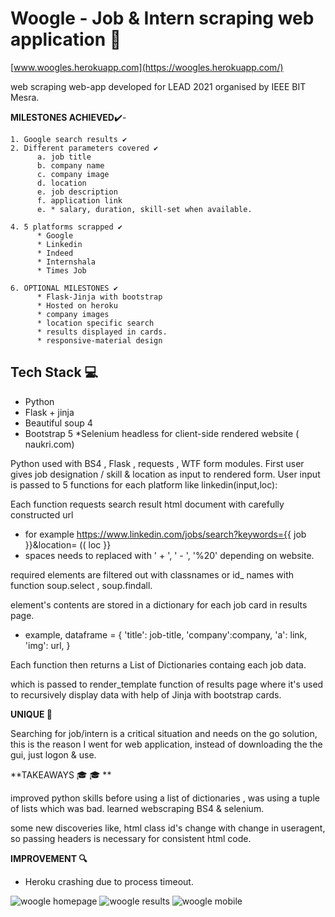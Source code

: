 # Woogle - Job & Intern scraping web application 📱

[www.woogles.herokuapp.com](https://woogles.herokuapp.com/)

web scraping web-app developed for LEAD 2021 organised by IEEE BIT Mesra.

**MILESTONES ACHIEVED**✔️- 
  
    1. Google search results ✔️
    2. Different parameters covered ✔️
          a. job title
          b. company name
          c. company image
          d. location  
          e. job description
          f. application link 
          e. * salary, duration, skill-set when available.
          
    4. 5 platforms scrapped ✔️
          * Google
          * Linkedin
          * Indeed
          * Internshala  
          * Times Job
          
    6. OPTIONAL MILESTONES ✔️ 
          * Flask-Jinja with bootstrap 
          * Hosted on heroku
          * company images 
          * location specific search 
          * results displayed in cards.
          * responsive-material design
          
            

 ## Tech Stack 💻 ##
 
 * Python 
 * Flask + jinja  
 * Beautiful soup 4 
 * Bootstrap 5 
   *Selenium headless for client-side rendered website ( naukri.com)

Python used with BS4 , Flask , requests , WTF form modules.
First user gives job designation / skill & location as input to rendered form. 
User input is passed to 5 functions for each platform like linkedin(input,loc): 

Each function requests search result html document with carefully constructed url 
  * for example https://www.linkedin.com/jobs/search?keywords={{ job }}&location= (( loc }}
  * spaces needs to replaced with ' + ', ' - ', '%20' depending on website.

required elements are filtered out with classnames or id_ names with function soup.select , soup.findall.

element's contents are stored in a dictionary for each job card in results page.
  * example, 
      dataframe = { 'title': job-title,
                    'company':company,
                    'a': link,
                    'img': url,
                   }

Each function then returns a List of Dictionaries containg each job data. 

which is passed to render_template function of results page where it's used to 
recursively display data with help of Jinja with bootstrap cards. 


**UNIQUE 🚀**

Searching for job/intern is a critical situation and needs on the go solution, this is the reason I went for web application, 
instead of downloading the the gui, just logon & use. 

**TAKEAWAYS 🎓 🎓 **

improved python skills
    before using a list of dictionaries , was using a tuple of lists which was bad.
learned webscraping 
    BS4 & selenium.

some new discoveries like,
    html class id's change with change in useragent, so passing headers is necessary for consistent html code.



**IMPROVEMENT 🔍**
* Heroku crashing due to process timeout.

![woogle homepage](https://i.imgur.com/jxThCQ1.png "woogle home") 
![woogle results](https://i.imgur.com/xkI3g6W.png "woogle results") 
![woogle mobile](https://i.imgur.com/fHS3oip.png "woogle mobile")






